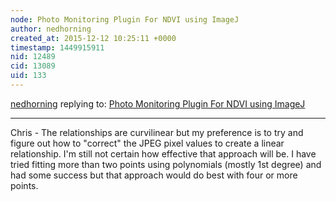 ```yaml
---
node: Photo Monitoring Plugin For NDVI using ImageJ
author: nedhorning
created_at: 2015-12-12 10:25:11 +0000
timestamp: 1449915911
nid: 12489
cid: 13089
uid: 133
---
```




[nedhorning](../profile/nedhorning) replying to: [Photo Monitoring Plugin For NDVI using ImageJ](../notes/mlamadrid/12-08-2015/photo-monitoring-plugin-for-ndvi-using-imagej)

----
Chris - The relationships are curvilinear but  my preference is to try and figure out how to "correct" the JPEG pixel values to create a linear relationship. I'm still not certain how effective that approach will be. I have tried fitting more than two points using polynomials (mostly 1st degree) and had some success but that approach would do best with four or more points. 